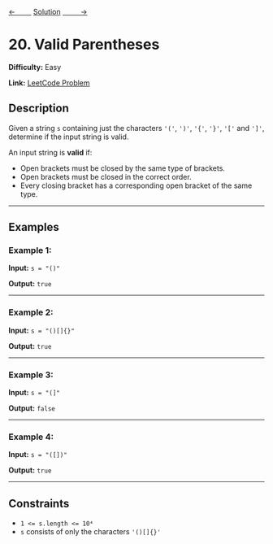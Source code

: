 [<-&nbsp;&nbsp;&nbsp;&nbsp;&nbsp;&nbsp;&nbsp;&nbsp;](../283.%20Move%20Zeroes/statement.md)
[Solution](../20.%20Valid%20Parentheses/solution.js)
[&nbsp;&nbsp;&nbsp;&nbsp;&nbsp;&nbsp;&nbsp;&nbsp; ->](../739.%20Daily%20Temperatures/statement.md)

# 20. Valid Parentheses

**Difficulty:** Easy

**Link:** [LeetCode Problem](https://leetcode.com/problems/valid-parentheses/)

## Description

Given a string `s` containing just the characters `'('`, `')'`, `'{'`, `'}'`, `'['` and `']'`, determine if the input string is valid.

An input string is **valid** if:

- Open brackets must be closed by the same type of brackets.
- Open brackets must be closed in the correct order.
- Every closing bracket has a corresponding open bracket of the same type.

---

## Examples

### Example 1:

**Input:**
`s = "()"`

**Output:**
`true`

---

### Example 2:

**Input:**
`s = "()[]{}"`

**Output:**
`true`

---

### Example 3:

**Input:**
`s = "(]"`

**Output:**
`false`

---

### Example 4:

**Input:**
`s = "([])"`

**Output:**
`true`

---

## Constraints

- `1 <= s.length <= 10⁴`
- `s` consists of only the characters `'()[]{}'`
